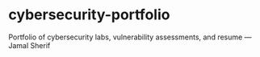 # cybersecurity-portfolio
Portfolio of cybersecurity labs, vulnerability assessments, and resume — Jamal Sherif
